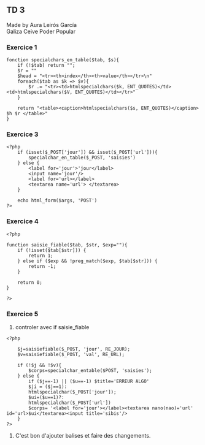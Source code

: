 ## TD 3

Made by Aura Leirós García\
Galiza Ceive Poder Popular

### Exercice 1


~~~
fonction specialchars_en_table($tab, $s){
	if (!$tab) return "";
	$r = ""
	$head = "<tr><th>index</th><th>value</th></tr>\n"
	foreach($tab as $k => $v){
		$r .= "<tr><td>htmlspecialchars($k, ENT_QUOTES)</td><td>htmlspecialchars($V, ENT_QUOTES)</td></tr>"
	}
	
	return "<table><caption>htmlspecialchars($s, ENT_QUOTES)</caption> $h $r </table>"
}
~~~

### Exercice 3

~~~
<?php
    if (isset($_POST['jour']) && isset($_POST['url'])){
        specialchar_en_table($_POST, 'saisies')
    } else {
        <label for='jour'>'jour</label>
        <input name='jour'/>
        <label for='url></label>
        <textarea name='url'> </textarea>
    }

    echo html_form($args, 'POST')
?>
~~~

### Exercice 4

~~~
<?php

function saisie_fiable($tab, $str, $exp=""){
    if (!isset($tab[$str])) {
        return 1;
    } else if ($exp && !preg_match($exp, $tab[$str])) {
        return -1;
    }

    return 0;
}

?>
~~~

### Exercice 5

1. controler avec if saisie_fiable
~~~
<?php

    $j=saisiefiable($_POST, 'jour', RE_JOUR);
    $v=saisiefiable($_POST, 'val', RE_URL);

    if (!$j && !$v){
        $corps=specialchar_entable($POST, 'saisies');
    } else {
        if ($j==-1) || ($u==-1) $title='ERREUR ALGO'
        $ji = ($j==1):
        htmlspecialchar($_POST['jour']);
        $ui=($u==1)?:
        htmlspecialchar($_POST['url'])
        $corps= '<label for='jour'></label><textarea nano(nao)='url' id='url>$ui</textarea><input title='sibis'/>
    }
?>
~~~

1. C'est bon d'ajouter balises et faire des changements.

